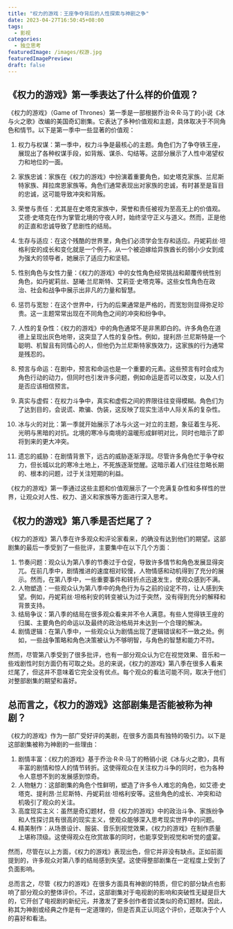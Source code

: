 ```yaml
---
title: "权力的游戏：王座争夺背后的人性探索与神剧之争"
date: 2023-04-27T16:50:45+08:00
tags:
  - 影视
categories:
  - 独立思考
featuredImage: /images/权游.jpg
featuredImagePreview: 
draft: false
---
```


## 《权力的游戏》第一季表达了什么样的价值观？

<!--more-->

《权力的游戏》（Game of Thrones）第一季是一部根据乔治·R·R·马丁的小说《冰与火之歌》改编的美国奇幻剧集。它表达了多种价值观和主题，具体取决于不同角色和情节。以下是第一季中一些显著的价值观：

1. 权力与权谋：第一季中，权力斗争是最核心的主题。角色们为了争夺铁王座，展现出了各种权谋手段，如背叛、谋杀、勾结等。这部分展示了人性中渴望权力和地位的一面。

2. 家族忠诚：家族在《权力的游戏》中扮演着重要角色，如史塔克家族、兰尼斯特家族、拜拉席恩家族等。角色们通常表现出对家族的忠诚，有时甚至是盲目的忠诚，这可能导致冲突和背叛。

3. 荣誉与责任：尤其是在史塔克家族中，荣誉和责任被视为至高无上的价值观。艾德·史塔克在作为掌管北境的守夜人时，始终坚守正义与道义。然而，正是他的正直和忠诚导致了悲剧性的结局。

4. 生存与适应：在这个残酷的世界里，角色们必须学会生存和适应。丹妮莉丝·坦格利安的成长和变化就是一个例子。从一个被迫嫁给异族酋长的弱小少女到成为强大的领导者，她展示了适应力和坚韧。

5. 性别角色与女性力量：《权力的游戏》中的女性角色经常挑战和颠覆传统性别角色，如丹妮莉丝、瑟曦·兰尼斯特、艾莉亚·史塔克等。这些女性角色在政治、社会和战争中展示出非凡的力量和智慧。

6. 惩罚与宽恕：在这个世界中，行为的后果通常是严格的，而宽恕则显得弥足珍贵。这一主题常常出现在不同角色之间的冲突和纷争中。

7. 人性的复杂性：《权力的游戏》中的角色通常不是非黑即白的。许多角色在道德上呈现出灰色地带，这突显了人性的复杂性。例如，提利昂·兰尼斯特是一个聪明、机智且有同情心的人，但他仍为兰尼斯特家族效力，这家族的行为通常是残忍的。

8. 预言与命运：在剧中，预言和命运也是一个重要的元素。这些预言有时会成为角色行动的动力，但同时也引发许多问题，例如命运是否可以改变，以及人们是否应该相信预言。

9. 真实与虚假：在权力斗争中，真实和虚假之间的界限往往变得模糊。角色们为了达到目的，会说谎、欺骗、伪装，这反映了现实生活中人际关系的复杂性。

10. 冰与火的对比：第一季就开始展示了冰与火这一对立的主题，象征着生与死、光明与黑暗的对抗。北境的寒冷与南境的温暖形成鲜明对比，同时也暗示了即将到来的更大冲突。

11. 遗忘的威胁：在剧情背景下，远古的威胁逐渐浮现。尽管许多角色忙于争夺权力，但长城以北的寒冷土地上，不死族逐渐觉醒。这暗示着人们往往忽略长期的、根本的问题，过于关注短期的利益。

《权力的游戏》第一季通过这些主题和价值观展示了一个充满复杂性和多样性的世界，让观众对人性、权力、道义和家族等方面进行深入思考。

## 《权力的游戏》第八季是否烂尾了？

《权力的游戏》第八季在许多观众和评论家看来，的确没有达到他们的期望。这部剧集的最后一季受到了一些批评，主要集中在以下几个方面：

1. 节奏问题：观众认为第八季的节奏过于仓促，导致许多情节和角色发展显得突兀。在前几季中，剧情推进的速度相对较慢，人物情感和动机得到了充分的展示。然而，在第八季中，一些重要事件和转折点迅速发生，使观众感到不满。
2. 人物塑造：一些观众认为第八季中的角色行为与之前的设定不符，让人感到失望。例如，丹妮莉丝·坦格利安的转变被认为过于突然，没有得到充分的解释和背景支持。
3. 结局争议：第八季的结局在很多观众看来并不令人满意。有些人觉得铁王座的归属、主要角色的命运以及最终的政治格局并未达到一个合理的解决。
4. 剧情逻辑：在第八季中，一些观众认为剧情出现了逻辑错误和不一致之处。例如，一些战争策略和角色决策被认为不够明智，与角色的智慧和能力不符。

然而，尽管第八季受到了很多批评，也有一部分观众认为它在视觉效果、音乐和一些戏剧性时刻方面仍有可取之处。总的来说，《权力的游戏》第八季在很多人看来烂尾了，但这并不意味着它完全没有优点。每个观众的看法可能不同，取决于他们对整部剧集的期望和喜好。

## 总而言之，《权力的游戏》这部剧集是否能被称为神剧？

《权力的游戏》作为一部广受好评的美剧，在很多方面具有独特的吸引力。以下是这部剧集被称为神剧的一些理由：

1. 剧情丰富：《权力的游戏》基于乔治·R·R·马丁的畅销小说《冰与火之歌》，具有丰富的剧情和惊人的情节转折。这使得观众在关注权力斗争的同时，也为各种令人意想不到的发展感到惊奇。
2. 人物魅力：这部剧集的角色个性鲜明，塑造了许多令人难忘的角色，如艾德·史塔克、提利昂·兰尼斯特、丹妮莉丝·坦格利安等。这些角色的成长、冲突和动机吸引了观众的关注。
3. 高度现实主义：虽然是奇幻题材，但《权力的游戏》中的政治斗争、家族纷争和人性探讨具有很高的现实主义，使观众能够深入思考现实世界中的问题。
4. 精美制作：从场景设计、服装、音乐到视觉效果，《权力的游戏》在制作质量上堪称顶级。这使得观众在欣赏故事的同时，也能享受到视觉和听觉的盛宴。

然而，尽管在以上方面，《权力的游戏》表现出色，但它并非没有缺点。正如前面提到的，许多观众对第八季的结局感到失望。这使得整部剧集在一定程度上受到了负面影响。

总而言之，尽管《权力的游戏》在很多方面具有神剧的特质，但它的部分缺点也影响了部分观众的整体评价。不过，这部剧集对于电视剧的影响和突破性无疑是巨大的，它开创了电视剧的新纪元，并激发了更多创作者尝试类似的奇幻题材。因此，称其为神剧或经典之作是有一定道理的，但是否真正认同这个评价，还取决于个人的喜好和看法。
